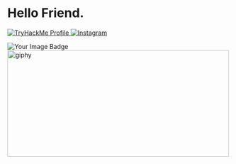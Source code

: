 # Hello Friend.


<p align="left">
  <a href="https://tryhackme.com/p/Zoufan">
    <img alt="TryHackMe Profile" src="https://img.shields.io/badge/-TryHackMe%20Profile-8B0000?&style=for-the-badge&logo=TryHackMe&logoColor=FFFFFF" />
  </a>
  <a href="https://www.instagram.com/k99mb">
    <img alt="Instagram" src="https://img.shields.io/badge/-Instagram-8B0000?&style=for-the-badge&logo=instagram&logoColor=FFFFFF" />
  </a>
</p>
<img src="https://tryhackme-badges.s3.amazonaws.com/Zoufan.png" alt="Your Image Badge" />

 <img src="https://i.ibb.co/Jc9y7SM/giphy.webp" alt="giphy" data-is360="0" width="500" height="240">






